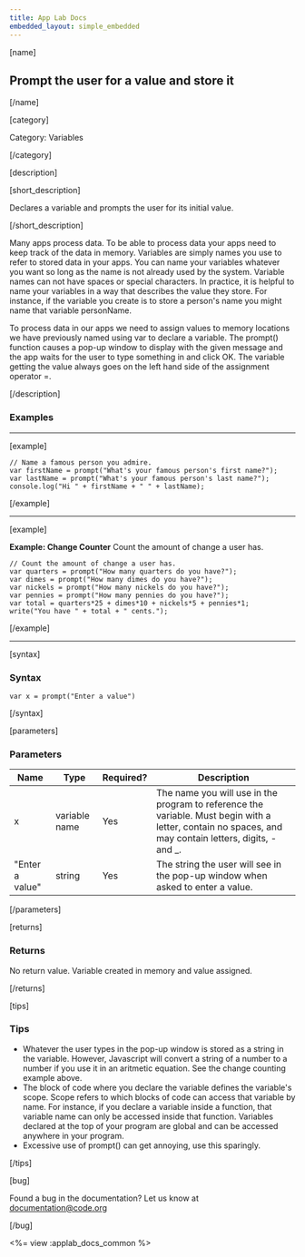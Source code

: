 ```yaml
---
title: App Lab Docs
embedded_layout: simple_embedded
---
```


[name]

## Prompt the user for a value and store it

[/name]

[category]

Category: Variables

[/category]

[description]

[short_description]

Declares a variable and prompts the user for its initial value.

[/short_description]

Many apps process data. To be able to process data your apps need to keep track of the data in memory. Variables are simply names you use to refer to stored data in your apps. You can name your variables whatever you want so long as the name is not already used by the system. Variable names can not have spaces or special characters. In practice, it is helpful to name your variables in a way that describes the value they store. For instance, if the variable you create is to store a person's name you might name that variable personName.

To process data in our apps we need to assign values to memory locations we have previously named using var to declare a variable. The prompt() function causes a pop-up window to display with the given message and the app waits for the user to type something in and click OK. The variable getting the value always goes on the left hand side of the assignment operator =.

[/description]

### Examples
____________________________________________________

[example]

```
// Name a famous person you admire.
var firstName = prompt("What's your famous person's first name?");
var lastName = prompt("What's your famous person's last name?");
console.log("Hi " + firstName + " " + lastName);
```

[/example]

____________________________________________________

[example]

**Example: Change Counter** Count the amount of change a user has.

```
// Count the amount of change a user has.
var quarters = prompt("How many quarters do you have?");
var dimes = prompt("How many dimes do you have?");
var nickels = prompt("How many nickels do you have?");
var pennies = prompt("How many pennies do you have?");
var total = quarters*25 + dimes*10 + nickels*5 + pennies*1;
write("You have " + total + " cents.");
```

[/example]

____________________________________________________

[syntax]

### Syntax

```
var x = prompt("Enter a value")
```

[/syntax]

[parameters]

### Parameters

| Name  | Type | Required? | Description |
|-----------------|------|-----------|-------------|
| x | variable name | Yes | The name you will use in the program to reference the variable. Must begin with a letter, contain no spaces, and may contain letters, digits, - and _. |
| "Enter a value" | string | Yes | The string the user will see in the pop-up window when asked to enter a value.  |

[/parameters]

[returns]

### Returns
No return value. Variable created in memory and value assigned.

[/returns]

[tips]

### Tips
- Whatever the user types in the pop-up window is stored as a string in the variable. However, Javascript will convert a string of a number to a number if you use it in an aritmetic equation. See the change counting example above.
- The block of code where you declare the variable defines the variable's scope. Scope refers to which blocks of code can access that variable by name. For instance, if you declare a variable inside a function, that variable name can only be accessed inside that function. Variables declared at the top of your program are global and can be accessed anywhere in your program.
- Excessive use of prompt() can get annoying, use this sparingly.

[/tips]

[bug]

Found a bug in the documentation? Let us know at documentation@code.org

[/bug]

<%= view :applab_docs_common %>
